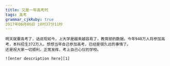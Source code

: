 ```yaml
---
title: 又是一年高考时
tags: 高考
grammar_cjkRuby: true
2017年06月06日 18时37分11秒
---
```


	明天就要高考了，话说现如今，上大学是越来越容易了，教育部的数据，今年940万人将参加高考，本科招生372万人。想想当年自己参加高考，已经是很久远的事情了。
	还是祝大家一切顺利，正常发挥，考上自己心仪的学校。
	
	![enter description here][1]


  [1]: http://n.sinaimg.cn/edu/crawl/20170606/5tcl-fyfuzpn3909660.jpg